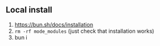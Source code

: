 ## Local install

1. https://bun.sh/docs/installation
2. `rm -rf mode_modules` (just check that installation works)
3. bun i

